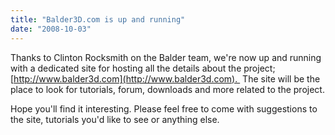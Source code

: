 ```yaml
---
title: "Balder3D.com is up and running"
date: "2008-10-03"
---
```


Thanks to Clinton Rocksmith on the Balder team, we're now up and running with a dedicated site for hosting all the details about the project; [http://www.balder3d.com](http://www.balder3d.com).  The site will be the place to look for tutorials, forum, downloads and more related to the project.  
  
Hope you'll find it interesting. Please feel free to come with suggestions to the site, tutorials you'd like to see or anything else.
